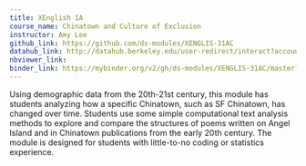 ```yaml
---
title: XEnglish 1A
course_name: Chinatown and Culture of Exclusion
instructor: Amy Lee
github_link: https://github.com/ds-modules/XENGLIS-31AC
datahub_link: http://datahub.berkeley.edu/user-redirect/interact?account=ds-modules&repo=XENGLIS-31AC&branch=master&path=
nbviewer_link:
binder_link: https://mybinder.org/v2/gh/ds-modules/XENGLIS-31AC/master?filepath=https%3A%2F%2Fgithub.com%2Fds-modules%2FXENGLIS-31AC%2Fblob%2Fmaster%2F01-Chinatowns.ipynb
---
```

Using demographic data from the 20th-21st century, this module has students analyzing how a specific Chinatown, such as SF Chinatown, has changed over time. Students use some simple computational text analysis methods to explore and compare the structures of poems written on Angel Island and in Chinatown publications from the early 20th century.  The module is designed for students with little-to-no coding or statistics experience.
